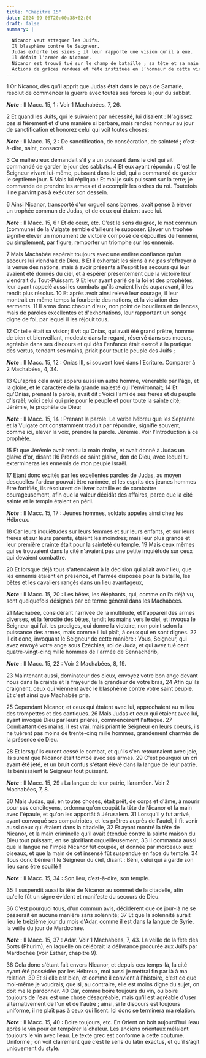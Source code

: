 ```yaml
---
title: "Chapitre 15"
date: 2024-09-06T20:00:38+02:00
draft: false
summary: |
  
  Nicanor veut attaquer les Juifs.
  Il blasphème contre le Seigneur.
  Judas exhorte les siens ; il leur rapporte une vision qu’il a eue.
  Il défait l’armée de Nicanor.
  Nicanor est trouvé tué sur le champ de bataille ; sa tête et sa main sont suspendues à la vue de tous.
  Actions de grâces rendues et fête instituée en l’honneur de cette victoire.
---
```



1 Or Nicanor, dès qu'il apprit que Judas était dans le pays de Samarie, résolut de commencer la guerre avec toutes ses forces le jour du sabbat.

***Note*** :  II Macc. 15, 1 : Voir 1 Machabées, 7, 26.

2 Et quand les Juifs, qui le suivaient par nécessité, lui disaient : N'agissez pas si fièrement et d'une manière si barbare, mais rendez honneur au jour de sanctification et honorez celui qui voit toutes choses;

***Note*** :  II Macc. 15, 2 : De sanctification, de consécration, de sainteté ; c’est-à-dire, saint, consacré.

3 Ce malheureux demandait s'il y a un puissant dans le ciel qui ait commandé de garder le jour des sabbats. 4 Et eux ayant répondu : C'est le Seigneur vivant lui-même, puissant dans le ciel, qui a commandé de garder le septième jour. 5 Mais lui répliqua : Et moi je suis puissant sur la terre; je commande de prendre les armes et d'accomplir les ordres du roi. Toutefois il ne parvint pas à exécuter son dessein.


6 Ainsi Nicanor, transporté d'un orgueil sans bornes, avait pensé à élever un trophée commun de Judas, et de ceux qui étaient avec lui.

***Note*** :  II Macc. 15, 6 : Et de ceux, etc. C’est le sens du grec, le mot commun (commune) de la Vulgate semble d’ailleurs le supposer. Elever un trophée signifie élever un monument de victoire composé de dépouilles de l’ennemi, ou simplement, par figure, remporter un triomphe sur les ennemis.

7 Mais Machabée espérait toujours avec une entière confiance qu'un secours lui viendrait de Dieu. 8 Et il exhortait les siens à ne pas s'effrayer à la venue des nations, mais à avoir présents à l'esprit les secours qui leur avaient été donnés du ciel, et à espérer présentement que la victoire leur viendrait du Tout-Puissant. 9 Et leur ayant parlé de la loi et des prophètes, leur ayant rappelé aussi les combats qu'ils avaient livrés auparavant, il les rendit plus résolus. 10 Et après avoir ainsi relevé leur courage, il leur montrait en même temps la fourberie des nations, et la violation des serments. 11 Il arma donc chacun d'eux, non point de boucliers et de lances, mais de paroles excellentes et d'exhortations, leur rapportant un songe digne de foi, par lequel il les réjouit tous.

12 Or telle était sa vision; il vit qu'Onias, qui avait été grand prêtre, homme de bien et bienveillant, modeste dans le regard, réservé dans ses moeurs, agréable dans ses discours et qui dès l'enfance était exercé à la pratique des vertus, tendant ses mains, priait pour tout le peuple des Juifs ;

***Note*** :  II Macc. 15, 12 : Onias III, si souvent loué dans l’Ecriture. Comparer à 2 Machabées, 4, 34.

13 Qu'après cela avait apparu aussi un autre homme, vénérable par l'âge, et la gloire, et le caractère de la grande majesté qui l'environnait; 14 Et qu'Onias, prenant la parole, avait dit : Voici l'ami de ses frères et du peuple d'Israël; voici celui qui prie pour le peuple et pour toute la sainte cité; Jérémie, le prophète de Dieu;

***Note*** :  II Macc. 15, 14 : Prenant la parole. Le verbe hébreu que les Septante et la Vulgate ont constamment traduit par répondre, signifie souvent, comme ici, élever la voix, prendre la parole. Jérémie. Voir l’Introduction à ce prophète.

15 Et que Jérémie avait tendu la main droite, et avait donné à Judas un glaive d'or, disant :16 Prends ce saint glaive, don de Dieu, avec lequel tu extermineras les ennemis de mon peuple Israël.


17 Etant donc excités par les excellentes paroles de Judas, au moyen desquelles l'ardeur pouvait être ranimée, et les esprits des jeunes hommes être fortifiés, ils résolurent de livrer bataille et de combattre courageusement, afin que la valeur décidât des affaires, parce que la cité sainte et le temple étaient en péril.

***Note*** :  II Macc. 15, 17 : Jeunes hommes, soldats appelés ainsi chez les Hébreux.

18 Car leurs inquiétudes sur leurs femmes et sur leurs enfants, et sur leurs frères et sur leurs parents, étaient les moindres; mais leur plus grande et leur première crainte était pour la sainteté du temple. 19 Mais ceux mêmes qui se trouvaient dans la cité n'avaient pas une petite inquiétude sur ceux qui devaient combattre.


20 Et lorsque déjà tous s'attendaient à la décision qui allait avoir lieu, que les ennemis étaient en présence, et l'armée disposée pour la bataille, les bêtes et les cavaliers rangés dans un lieu avantageux,

***Note*** :  II Macc. 15, 20 : Les bêtes, les éléphants, qui, comme on l’a déjà vu, sont quelquefois désignés par ce terme général dans les Machabées.

21 Machabée, considérant l'arrivée de la multitude, et l'appareil des armes diverses, et la férocité des bêtes, tendit les mains vers le ciel, et invoqua le Seigneur qui fait les prodiges, qui donne la victoire, non point selon la puissance des armes, mais comme il lui plaît, à ceux qui en sont dignes. 22 Il dit donc, invoquant le Seigneur de cette manière : Vous, Seigneur, qui avez envoyé votre ange sous Ezéchias, roi de Juda, et qui avez tué cent quatre-vingt-cinq mille hommes de l'armée de Sennachérib,

***Note*** :  II Macc. 15, 22 : Voir 2 Machabées, 8, 19.

23 Maintenant aussi, dominateur des cieux, envoyez votre bon ange devant nous dans la crainte et la frayeur de la grandeur de votre bras, 24 Afin qu'ils craignent, ceux qui viennent avec le blasphème contre votre saint peuple. Et c'est ainsi que Machabée pria.


25 Cependant Nicanor, et ceux qui étaient avec lui, approchaient au milieu des trompettes et des cantiques. 26 Mais Judas et ceux qui étaient avec lui, ayant invoqué Dieu par leurs prières, commencèrent l'attaque. 27 Combattant des mains, il est vrai, mais priant le Seigneur en leurs coeurs, ils ne tuèrent pas moins de trente-cinq mille hommes, grandement charmés de la présence de Dieu.


28 Et lorsqu'ils eurent cessé le combat, et qu'ils s'en retournaient avec joie, ils surent que Nicanor était tombé avec ses armes. 29 C'est pourquoi un cri ayant été jeté, et un bruit confus s'étant élevé dans la langue de leur patrie, ils bénissaient le Seigneur tout puissant.

***Note*** :  II Macc. 15, 29 : La langue de leur patrie, l’araméen. Voir 2 Machabées, 7, 8.

30 Mais Judas, qui, en toutes choses, était prêt, de corps et d'âme, à mourir pour ses concitoyens, ordonna qu'on coupât la tête de Nicanor et la main avec l'épaule, et qu'on les apportât à Jérusalem. 31 Lorsqu'il y fut arrivé, ayant convoqué ses compatriotes, et les prêtres auprès de l'autel, il fit venir aussi ceux qui étaient dans la citadelle, 32 Et ayant montré la tête de Nicanor, et la main criminelle qu'il avait étendue contre la sainte maison du Dieu tout puissant, en se glorifiant orgueilleusement, 33 Il commanda aussi que la langue ne l'impie Nicanor fût coupée, et donnée par morceaux aux oiseaux, et que la main de cet insensé fût suspendue en face du temple. 34 Tous donc bénirent le Seigneur du ciel, disant : Béni, celui qui a gardé son lieu sans être souillé !

***Note*** :  II Macc. 15, 34 : Son lieu, c’est-à-dire, son temple.

35 Il suspendit aussi la tête de Nicanor au sommet de la citadelle, afin qu'elle fût un signe évident et manifeste du secours de Dieu.


36 C'est pourquoi tous, d'un commun avis, décidèrent que ce jour-là ne se passerait en aucune manière sans solennité; 37 Et que la solennité aurait lieu le treizième jour du mois d'Adar, comme il est dans la langue de Syrie, la veille du jour de Mardochée.

***Note*** :  II Macc. 15, 37 : Adar. Voir 1 Machabées, 7, 43. La veille de la fête des Sorts (Phurim), en laquelle on célébrait la délivrance procurée aux Juifs par Mardochée (voir Esther¸ chapitre 9).


38 Cela donc s'étant fait envers Nicanor, et depuis ces temps-là, la cité ayant été possédée par les Hébreux, moi aussi je mettrai fin par là à ma relation. 39 Et si elle est bien, et comme il convient à l'histoire, c'est ce que moi-même je voudrais; que si, au contraire, elle est moins digne du sujet, on doit me le pardonner. 40 Car, comme boire toujours du vin, ou boire toujours de l'eau est une chose désagréable, mais qu'il est agréable d'user alternativement de l'un et de l'autre ; ainsi, si le discours est toujours uniforme, il ne plaît pas à ceux qui lisent. Ici donc se terminera ma relation.

***Note*** :  II Macc. 15, 40 : Boire toujours, etc. En Orient on boit aujourd’hui l’eau après le vin pour en tempérer la chaleur. Les anciens orientaux mêlaient toujours le vin avec l’eau. Le texte grec est conforme à cette coutume. Uniforme ; on voit clairement que c’est le sens du latin exactus, et qu’il s’agit uniquement du style.
